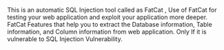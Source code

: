 This is an automatic SQL Injection tool called as FatCat , Use of FatCat for testing your web application and exploit your application more deeper.
FatCat Features that help you to extract the Database information, Table information,
and Column information from web application.
Only If it is vulnerable to SQL Injection Vulnerability.